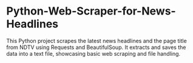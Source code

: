 # Python-Web-Scraper-for-News-Headlines
This Python project scrapes the latest news headlines and the page title from NDTV using Requests and BeautifulSoup. It extracts and saves the data into a text file, showcasing basic web scraping and file handling.
